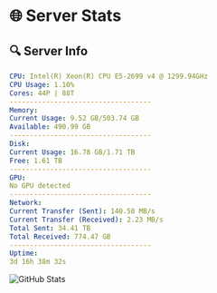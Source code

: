 # 🌐 Server Stats
## 🔍 Server Info
```yaml
CPU: Intel(R) Xeon(R) CPU E5-2699 v4 @ 1299.94GHz
CPU Usage: 1.10%
Cores: 44P | 88T
-----------------------------------
Memory:
Current Usage: 9.52 GB/503.74 GB
Available: 490.99 GB
-----------------------------------
Disk:
Current Usage: 16.78 GB/1.71 TB
Free: 1.61 TB
-----------------------------------
GPU:
No GPU detected
-----------------------------------
Network:
Current Transfer (Sent): 140.50 MB/s
Current Transfer (Received): 2.23 MB/s
Total Sent: 34.41 TB
Total Received: 774.47 GB
-----------------------------------
Uptime:
3d 16h 38m 32s
```
![GitHub Stats](https://img.shields.io/badge/Updated-2025-02-11_15:21:50-blue)